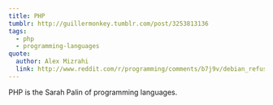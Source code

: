 ```yaml
---
title: PHP
tumblr: http://guillermonkey.tumblr.com/post/3253813136
tags:
  - php
  - programming-languages
quote:
  author: Alex Mizrahi
  link: http://www.reddit.com/r/programming/comments/b7j9v/debian_refuses_to_package_the_embedded_php/c0ldcqg
---
```


PHP is the Sarah Palin of programming languages.
